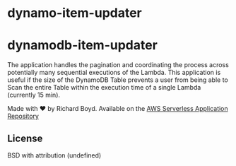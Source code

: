 # dynamo-item-updater

# dynamodb-item-updater

The application handles the pagination and coordinating the process across potentially many sequential executions of the Lambda. This application is useful if the size of the DynamoDB Table prevents a user from being able to Scan the entire Table within the execution time of a single Lambda (currently 15 min).

Made with ❤️ by Richard Boyd. Available on the [AWS Serverless Application Repository](https://aws.amazon.com/serverless)

## License

BSD with attribution (undefined)